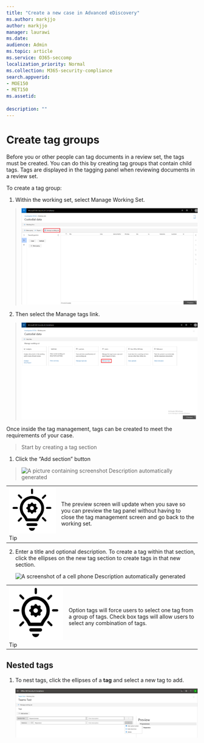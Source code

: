 ```yaml
---
title: "Create a new case in Advanced eDiscovery"
ms.author: markjjo
author: markjjo
manager: laurawi
ms.date: 
audience: Admin
ms.topic: article
ms.service: O365-seccomp
localization_priority: Normal
ms.collection: M365-security-compliance 
search.appverid: 
- MOE150
- MET150
ms.assetid: 

description: ""
---
```


# Create tag groups

Before you or other people can tag documents in a review set, the tags must be created. You can do this by creating tag groups that contain child tags. Tags are displayed in the tagging panel when reviewing documents in a review set.

To create a tag group:

1.  Within the working set, select Manage Working Set.

> ![](media/ED-managews.png)

2.  Then select the Manage tags link.

> ![](media/ED-managetags.png)

Once inside the tag management, tags can be created to meet the requirements of your case.

> Start by creating a tag section

1.  Click the “Add section” button

> ![A picture containing screenshot
> Description automatically generated](media/ED-addtagsection.png)

|                                                                                                                             |                                                                                                                                                                 |
| --------------------------------------------------------------------------------------------------------------------------- | --------------------------------------------------------------------------------------------------------------------------------------------------------------- |
| ![](media/ED-tipicon.png)Tip | The preview screen will update when you save so you can preview the tag panel without having to close the tag management screen and go back to the working set. |

2.  Enter a title and optional description. To create a tag within that section, click the ellipses on the new tag section to create tags in that new section.
    
    ![A screenshot of a cell phone
    Description automatically generated](media/ED-createtag.png)

|                                                                                                                             |                                                                                                                                         |
| --------------------------------------------------------------------------------------------------------------------------- | --------------------------------------------------------------------------------------------------------------------------------------- |
| ![](media/ED-tipicon.png)Tip | Option tags will force users to select one tag from a group of tags. Check box tags will allow users to select any combination of tags. |

## Nested tags

1.  To nest tags, click the ellipses of a **tag** and select a new tag to add.
    
    ![](media/ED-tagnesting.png)

